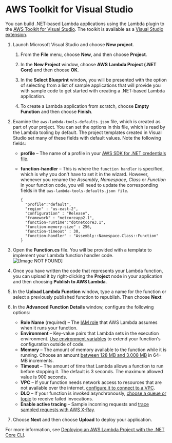 # AWS Toolkit for Visual Studio<a name="csharp-package-toolkit"></a>

You can build \.NET\-based Lambda applications using the Lambda plugin to the [AWS Toolkit for Visual Studio](https://aws.amazon.com/visualstudio/)\. The toolkit is available as a [Visual Studio extension](https://marketplace.visualstudio.com/items?itemName=AmazonWebServices.AWSToolkitforVisualStudio2017)\.

1. Launch Microsoft Visual Studio and choose **New project**\. 

   1. From the **File** menu, choose **New**, and then choose **Project**\. 

   1. In the **New Project** window, choose **AWS Lambda Project \(\.NET Core\)** and then choose **OK**\.

   1. In the **Select Blueprint** window, you will be presented with the option of selecting from a list of sample applications that will provide you with sample code to get started with creating a \.NET\-based Lambda application\. 

   1. To create a Lambda application from scratch, choose **Empty Function** and then choose **Finish**\. 

1. Examine the `aws-lambda-tools-defaults.json` file, which is created as part of your project\. You can set the options in this file, which is read by the Lambda tooling by default\. The project templates created in Visual Studio set many of these fields with default values\. Note the following fields:
   + **profile** – The name of a profile in your [AWS SDK for \.NET credentials file](https://docs.aws.amazon.com/sdk-for-net/v3/developer-guide/net-dg-config-creds.html)\.
   + **function\-handler** – This is where the `function handler` is specified, which is why you don't have to set it in the wizard\. However, whenever you rename the *Assembly*, *Namespace*, *Class* or *Function* in your function code, you will need to update the corresponding fields in the `aws-lambda-tools-defaults.json file`\.

     ```
     {
       "profile":"default",
       "region" : "us-east-2",
       "configuration" : "Release",
       "framework" : "netcoreapp2.1",
       "function-runtime":"dotnetcore3.1",
       "function-memory-size" : 256,
       "function-timeout" : 30,
       "function-handler" : "Assembly::Namespace.Class::Function" 
     }
     ```

1. Open the **Function\.cs** file\. You will be provided with a template to implement your Lambda function handler code\.  
![\[Image NOT FOUND\]](http://docs.aws.amazon.com/lambda/latest/dg/images/lambda-function.png)

1. Once you have written the code that represents your Lambda function, you can upload it by right\-clicking the **Project** node in your application and then choosing **Publish to AWS Lambda**\.

1. In the **Upload Lambda Function** window, type a name for the function or select a previously published function to republish\. Then choose **Next**

1. In the **Advanced Function Details** window, configure the following options:
   + **Role Name** \(required\) – The [IAM role](lambda-intro-execution-role.md) that AWS Lambda assumes when it runs your function\.
   + **Environment** – Key\-value pairs that Lambda sets in the execution environment\. [ Use environment variables](configuration-envvars.md) to extend your function's configuration outside of code\.
   + **Memory** – The amount of memory available to the function while it is running\. Choose an amount [between 128 MB and 3,008 MB](gettingstarted-limits.md) in 64\-MB increments\.
   + **Timeout** – The amount of time that Lambda allows a function to run before stopping it\. The default is 3 seconds\. The maximum allowed value is 900 seconds\.
   + **VPC** – If your function needs network access to resources that are not available over the internet, [configure it to connect to a VPC](configuration-vpc.md)\.
   + **DLQ** – If your function is invoked asynchronously, [choose a queue or topic](invocation-async.md#dlq) to receive failed invocations\.
   + **Enable active tracing** – Sample incoming requests and [trace sampled requests with AWS X\-Ray](services-xray.md)\.

1. Choose **Next** and then choose **Upload** to deploy your application\.

For more information, see [Deploying an AWS Lambda Project with the \.NET Core CLI](https://docs.aws.amazon.com/toolkit-for-visual-studio/latest/user-guide/lambda-cli-publish.html)\.